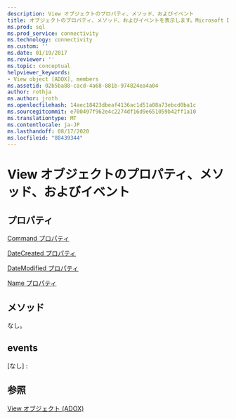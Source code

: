 ```yaml
---
description: View オブジェクトのプロパティ、メソッド、およびイベント
title: オブジェクトのプロパティ、メソッド、およびイベントを表示します。Microsoft Docs
ms.prod: sql
ms.prod_service: connectivity
ms.technology: connectivity
ms.custom: ''
ms.date: 01/19/2017
ms.reviewer: ''
ms.topic: conceptual
helpviewer_keywords:
- View object [ADOX], members
ms.assetid: 02b5ba88-cacd-4a68-881b-974824ea4a04
author: rothja
ms.author: jroth
ms.openlocfilehash: 14aec18423dbeaf4136ac1d51a08a73ebcd0ba1c
ms.sourcegitcommit: e700497f962e4c2274df16d9e651059b42ff1a10
ms.translationtype: MT
ms.contentlocale: ja-JP
ms.lasthandoff: 08/17/2020
ms.locfileid: "88439344"
---
```

# <a name="view-object-properties-methods-and-events"></a>View オブジェクトのプロパティ、メソッド、およびイベント
## <a name="properties"></a>プロパティ  
 [Command プロパティ](../../../ado/reference/adox-api/command-property-adox.md)  
  
 [DateCreated プロパティ](../../../ado/reference/adox-api/datecreated-property-adox.md)  
  
 [DateModified プロパティ](../../../ado/reference/adox-api/datemodified-property-adox.md)  
  
 [Name プロパティ](../../../ado/reference/adox-api/name-property-adox.md)  
  
## <a name="methods"></a>メソッド  
 なし。  
  
## <a name="events"></a>events  
 [なし] :  
  
## <a name="see-also"></a>参照  
 [View オブジェクト (ADOX)](../../../ado/reference/adox-api/view-object-adox.md)
